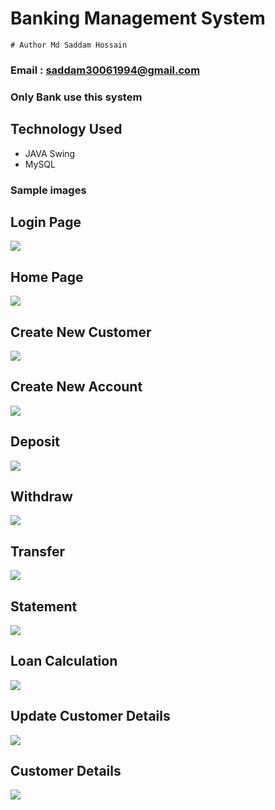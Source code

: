 # Banking Management System

```
# Author Md Saddam Hossain
```
### Email : saddam30061994@gmail.com

### Only Bank use this system

## Technology Used
- JAVA Swing
- MySQL

### Sample images

## Login Page
  ![](image/logingswing.PNG)

## Home Page
  ![](image/homepage.PNG)

 ## Create New Customer
  ![](image/createcustomer.PNG)


## Create New Account
  ![](image/createAccount.PNG)

## Deposit
  ![](image/Depositswing.PNG)

## Withdraw
  ![](image/withdraw.PNG)

## Transfer
  ![](image/transferswing.PNG)

## Statement
  ![](image/statementswing.PNG)

## Loan Calculation
  ![](image/loancalculaton.PNG)

## Update Customer Details
  ![](image/updatecustomer.PNG)

## Customer Details
  ![](image/customerdetails.PNG)
